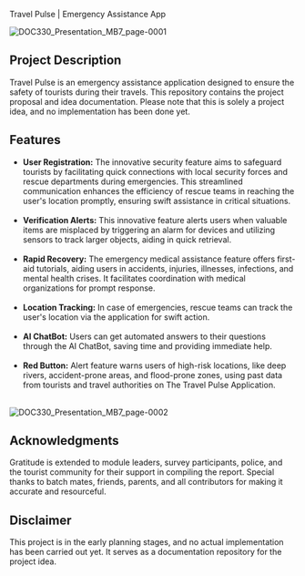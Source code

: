 Travel Pulse | Emergency Assistance App

![DOC330_Presentation_MB7_page-0001](https://github.com/SandeepJeewandara/Travel-Pulse-Emergency-Assistance-App/assets/137886591/b4067f24-bed6-41c3-b3e2-8229e3c65373)

## Project Description

Travel Pulse is an emergency assistance application designed to ensure the safety of tourists during their travels. This repository contains the project proposal and idea documentation. Please note that this is solely a project idea, and no implementation has been done yet. 

## Features

- **User Registration:** The innovative security feature aims to safeguard tourists by facilitating quick connections with local security forces and rescue departments during emergencies. This streamlined communication enhances the efficiency of rescue teams in reaching the user's location promptly, ensuring swift assistance in critical situations.<br /><br />
- **Verification Alerts:** This innovative feature alerts users when valuable items are misplaced by triggering an alarm for devices and utilizing sensors to track larger objects, aiding in quick retrieval.<br /><br />
- **Rapid Recovery:** 
The emergency medical assistance feature offers first-aid tutorials, aiding users in accidents, injuries, illnesses, infections, and mental health crises. It facilitates coordination with medical organizations for prompt response.<br /><br />
- **Location Tracking:** In case of emergencies, rescue teams can track the user's location via the application for swift action.<br /><br />
- **AI ChatBot:** Users can get automated answers to their questions through the AI ChatBot, saving time and providing immediate help.<br /><br />
- **Red Button:** Alert feature warns users of high-risk locations, like deep rivers, accident-prone areas, and flood-prone zones, using past data from tourists and travel authorities on The Travel Pulse Application.<br /><br />

![DOC330_Presentation_MB7_page-0002](https://github.com/SandeepJeewandara/Travel-Pulse-Emergency-Assistance-App/assets/137886591/58d55859-304a-4aff-b5e9-640a20b00664)

## Acknowledgments

Gratitude is extended to module leaders, survey participants, police, and the tourist community for their support in compiling the report. Special thanks to batch mates, friends, parents, and all contributors for making it accurate and resourceful.

## Disclaimer

This project is in the early planning stages, and no actual implementation has been carried out yet. It serves as a documentation repository for the project idea.
